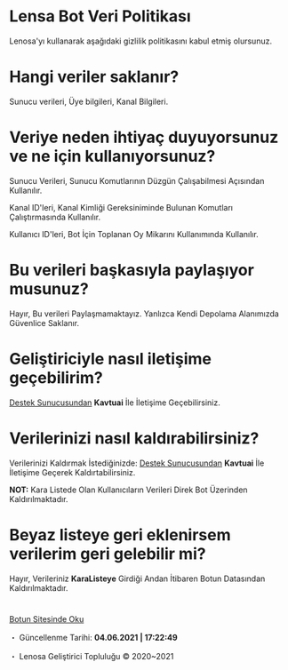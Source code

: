 # Lensa Bot Veri Politikası

Lenosa'yı kullanarak aşağıdaki gizlilik politikasını kabul etmiş olursunuz.

# Hangi veriler saklanır?

Sunucu verileri, Üye bilgileri, Kanal Bilgileri.

# Veriye neden ihtiyaç duyuyorsunuz ve ne için kullanıyorsunuz?

Sunucu Verileri, Sunucu Komutlarının Düzgün Çalışabilmesi Açısından Kullanılır.

Kanal ID'leri, Kanal Kimliği Gereksiniminde Bulunan Komutları Çalıştırmasında Kullanılır.

Kullanıcı ID'leri, Bot İçin Toplanan Oy Mikarını Kullanımında Kullanılır.

# Bu verileri başkasıyla paylaşıyor musunuz?

Hayır, Bu verileri Paylaşmamaktayız. Yanlızca Kendi Depolama Alanımızda Güvenlice Saklanır.

# Geliştiriciyle nasıl iletişime geçebilirim?

[Destek Sunucusundan](https://discord.gg/sUuYCJzh5b) **Kavtuai** İle İletişime Geçebilirsiniz.

# Verilerinizi nasıl kaldırabilirsiniz?

Verilerinizi Kaldırmak İstediğinizde: [Destek Sunucusundan](https://discord.gg/sUuYCJzh5b) **Kavtuai** İle İletişime Geçerek Kaldırtabilirsiniz.

**NOT:** Kara Listede Olan Kullanıcıların Verileri Direk Bot Üzerinden Kaldırılmaktadır.

# Beyaz listeye geri eklenirsem verilerim geri gelebilir mi?
Hayır, Verileriniz __KaraListeye__ Girdiği Andan İtibaren Botun Datasından Kaldırılmaktadır.
#

[Botun Sitesinde Oku](https://bot.lenosa.cf/tos#veri-kullanimi.html)

・ Güncellenme Tarihi: **04.06.2021 | 17:22:49**

・ Lenosa Geliştirici Topluluğu © 2020~2021
